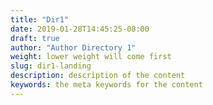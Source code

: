 ```yaml
---
title: "Dir1"
date: 2019-01-28T14:45:25-08:00
draft: true
author: "Author Directory 1"
weight: lower weight will come first
slug: dir1-landing
description: description of the content
keywords: the meta keywords for the content
---
```


